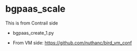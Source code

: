 # bgpaas_scale

This is from Contrail side
* bgpaas_create_1.py

* From VM side: https://github.com/nuthanc/bird_vm_conf
